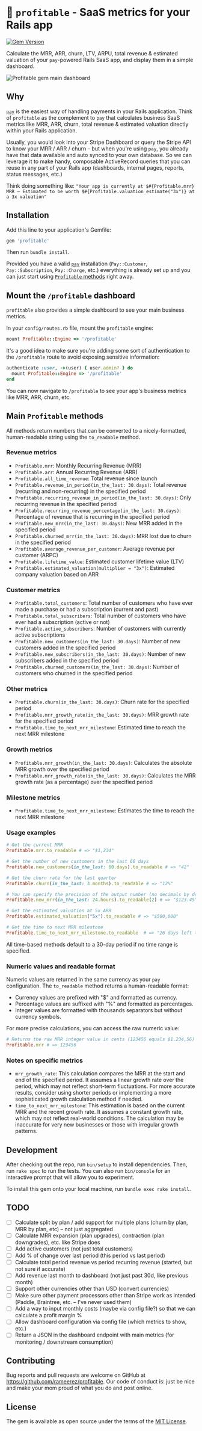 # 💸 `profitable` - SaaS metrics for your Rails app

[![Gem Version](https://badge.fury.io/rb/profitable.svg)](https://badge.fury.io/rb/profitable)

Calculate the MRR, ARR, churn, LTV, ARPU, total revenue & estimated valuation of your `pay`-powered Rails SaaS app, and display them in a simple dashboard.

![Profitable gem main dashboard](profitable.webp)

## Why

[`pay`](https://github.com/pay-rails/pay) is the easiest way of handling payments in your Rails application. Think of `profitable` as the complement to `pay` that calculates business SaaS metrics like MRR, ARR, churn, total revenue & estimated valuation directly within your Rails application.

Usually, you would look into your Stripe Dashboard or query the Stripe API to know your MRR / ARR / churn – but when you're using `pay`, you already have that data available and auto synced to your own database. So we can leverage it to make handy, composable ActiveRecord queries that you can reuse in any part of your Rails app (dashboards, internal pages, reports, status messages, etc.)

Think doing something like: `"Your app is currently at $#{Profitable.mrr} MRR – Estimated to be worth $#{Profitable.valuation_estimate("3x")} at a 3x valuation"`

## Installation

Add this line to your application's Gemfile:
```ruby
gem 'profitable'
```

Then run `bundle install`.

Provided you have a valid [`pay`](https://github.com/pay-rails/pay) installation (`Pay::Customer`, `Pay::Subscription`, `Pay::Charge`, etc.) everything is already set up and you can just start using [`Profitable` methods](#main-profitable-methods) right away.

## Mount the `/profitable` dashboard

`profitable` also provides a simple dashboard to see your main business metrics.

In your `config/routes.rb` file, mount the `profitable` engine:
```ruby
mount Profitable::Engine => '/profitable'
```

It's a good idea to make sure you're adding some sort of authentication to the `/profitable` route to avoid exposing sensitive information:
```ruby
authenticate :user, ->(user) { user.admin? } do
  mount Profitable::Engine => '/profitable'
end
```

You can now navigate to `/profitable` to see your app's business metrics like MRR, ARR, churn, etc.

## Main `Profitable` methods

All methods return numbers that can be converted to a nicely-formatted, human-readable string using the `to_readable` method.

### Revenue metrics

- `Profitable.mrr`: Monthly Recurring Revenue (MRR)
- `Profitable.arr`: Annual Recurring Revenue (ARR)
- `Profitable.all_time_revenue`: Total revenue since launch
- `Profitable.revenue_in_period(in_the_last: 30.days)`: Total revenue (recurring and non-recurring) in the specified period
- `Profitable.recurring_revenue_in_period(in_the_last: 30.days)`: Only recurring revenue in the specified period
- `Profitable.recurring_revenue_percentage(in_the_last: 30.days)`: Percentage of revenue that is recurring in the specified period
- `Profitable.new_mrr(in_the_last: 30.days)`: New MRR added in the specified period
- `Profitable.churned_mrr(in_the_last: 30.days)`: MRR lost due to churn in the specified period
- `Profitable.average_revenue_per_customer`: Average revenue per customer (ARPC)
- `Profitable.lifetime_value`: Estimated customer lifetime value (LTV)
- `Profitable.estimated_valuation(multiplier = "3x")`: Estimated company valuation based on ARR

### Customer metrics

- `Profitable.total_customers`: Total number of customers who have ever made a purchase or had a subscription (current and past)
- `Profitable.total_subscribers`: Total number of customers who have ever had a subscription (active or not)
- `Profitable.active_subscribers`: Number of customers with currently active subscriptions
- `Profitable.new_customers(in_the_last: 30.days)`: Number of new customers added in the specified period
- `Profitable.new_subscribers(in_the_last: 30.days)`: Number of new subscribers added in the specified period
- `Profitable.churned_customers(in_the_last: 30.days)`: Number of customers who churned in the specified period

### Other metrics

- `Profitable.churn(in_the_last: 30.days)`: Churn rate for the specified period
- `Profitable.mrr_growth_rate(in_the_last: 30.days)`: MRR growth rate for the specified period
- `Profitable.time_to_next_mrr_milestone`: Estimated time to reach the next MRR milestone

### Growth metrics

- `Profitable.mrr_growth(in_the_last: 30.days)`: Calculates the absolute MRR growth over the specified period
- `Profitable.mrr_growth_rate(in_the_last: 30.days)`: Calculates the MRR growth rate (as a percentage) over the specified period

### Milestone metrics

- `Profitable.time_to_next_mrr_milestone`: Estimates the time to reach the next MRR milestone

### Usage examples

```ruby
# Get the current MRR
Profitable.mrr.to_readable # => "$1,234"

# Get the number of new customers in the last 60 days
Profitable.new_customers(in_the_last: 60.days).to_readable # => "42"

# Get the churn rate for the last quarter
Profitable.churn(in_the_last: 3.months).to_readable # => "12%"

# You can specify the precision of the output number (no decimals by default)
Profitable.new_mrr(in_the_last: 24.hours).to_readable(2) # => "$123.45"

# Get the estimated valuation at 5x ARR
Profitable.estimated_valuation("5x").to_readable # => "$500,000"

# Get the time to next MRR milestone
Profitable.time_to_next_mrr_milestone.to_readable  # => "26 days left to $10,000 MRR"
```

All time-based methods default to a 30-day period if no time range is specified.

### Numeric values and readable format

Numeric values are returned in the same currency as your `pay` configuration. The `to_readable` method returns a human-readable format:

- Currency values are prefixed with "$" and formatted as currency.
- Percentage values are suffixed with "%" and formatted as percentages.
- Integer values are formatted with thousands separators but without currency symbols.

For more precise calculations, you can access the raw numeric value:
```ruby
# Returns the raw MRR integer value in cents (123456 equals $1.234,56)
Profitable.mrr # => 123456
```

### Notes on specific metrics

- `mrr_growth_rate`: This calculation compares the MRR at the start and end of the specified period. It assumes a linear growth rate over the period, which may not reflect short-term fluctuations. For more accurate results, consider using shorter periods or implementing a more sophisticated growth calculation method if needed.
- `time_to_next_mrr_milestone`: This estimation is based on the current MRR and the recent growth rate. It assumes a constant growth rate, which may not reflect real-world conditions. The calculation may be inaccurate for very new businesses or those with irregular growth patterns.

## Development

After checking out the repo, run `bin/setup` to install dependencies. Then, run `rake spec` to run the tests. You can also run `bin/console` for an interactive prompt that will allow you to experiment.

To install this gem onto your local machine, run `bundle exec rake install`.

## TODO
- [ ] Calculate split by plan / add support for multiple plans (churn by plan, MRR by plan, etc) – not just aggregated
- [ ] Calculate MRR expansion (plan upgrades), contraction (plan downgrades), etc. like Stripe does
- [ ] Add active customers (not just total customers)
- [ ] Add % of change over last period (this period vs last period)
- [ ] Calculate total period revenue vs period recurring revenue (started, but not sure if accurate)
- [ ] Add revenue last month to dashboard (not just past 30d, like previous month)
- [ ] Support other currencies other than USD (convert currencies)
- [ ] Make sure other payment processors other than Stripe work as intended (Paddle, Braintree, etc. – I've never used them)
- [ ] Add a way to input monthly costs (maybe via config file?) so that we can calculate a profit margin %
- [ ] Allow dashboard configuration via config file (which metrics to show, etc.)
- [ ] Return a JSON in the dashboard endpoint with main metrics (for monitoring / downstream consumption)

## Contributing

Bug reports and pull requests are welcome on GitHub at https://github.com/rameerez/profitable. Our code of conduct is: just be nice and make your mom proud of what you do and post online.

## License

The gem is available as open source under the terms of the [MIT License](https://opensource.org/licenses/MIT).
